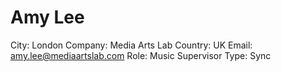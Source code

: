 # Amy Lee

City: London
Company: Media Arts Lab
Country: UK
Email: amy.lee@mediaartslab.com
Role: Music Supervisor
Type: Sync